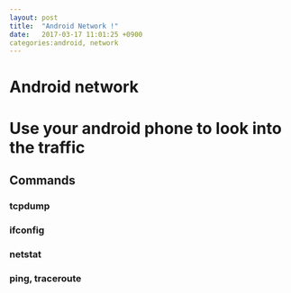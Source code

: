 ```yaml
---
layout: post
title:  "Android Network !"
date:   2017-03-17 11:01:25 +0900
categories:android, network
---
```


# Android network 

# Use your android phone to look into the traffic 
## Commands
### tcpdump
### ifconfig
### netstat 
### ping, traceroute
